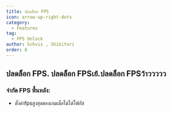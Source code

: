```yaml
---
title: ปลดล็อก FPS
icon: arrow-up-right-dots
category:
  - Features
tag:
  - FPS Unlock
author: Schvis , ShikiYuri 
order: 8
---
```


## ปลดล็อก FPS. ปลดล็อก FPSเย้.ปลดล็อก FPSว้าววววว
### จำกัด FPS พื้นหลัง:
- ตั้งค่าfpsสูงสุดของเกมเมื่อไม่ได้โฟกัส
